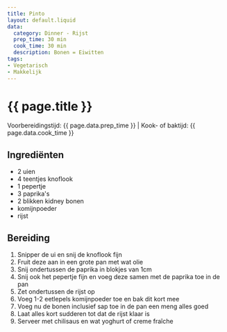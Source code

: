 ```yaml
---
title: Pinto
layout: default.liquid
data:
  category: Dinner - Rijst
  prep_time: 30 min
  cook_time: 30 min
  description: Bonen = Eiwitten
tags:
- Vegetarisch
- Makkelijk
---
```

# {{ page.title }}

Voorbereidingstijd: {{ page.data.prep_time }} | Kook- of baktijd: {{ page.data.cook_time }}

## Ingrediënten
- 2 uien
- 4 teentjes knoflook
- 1 pepertje
- 3 paprika's
- 2 blikken kidney bonen
- komijnpoeder
- rijst

## Bereiding
1. Snipper de ui en snij de knoflook fijn
2. Fruit deze aan in een grote pan met wat olie
3. Snij ondertussen de paprika in blokjes van 1cm
4. Snij ook het pepertje fijn en voeg deze samen met de paprika toe in de pan
5. Zet ondertussen de rijst op
6. Voeg 1-2 eetlepels komijnpoeder toe en bak dit kort mee
7. Voeg nu de bonen inclusief sap toe in de pan een meng alles goed
8. Laat alles kort sudderen tot dat de rijst klaar is
9. Serveer met chilisaus en wat yoghurt of creme fraîche
